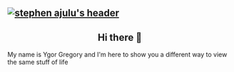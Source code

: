 ## [![stephen ajulu's header](https://https://github.com/Khrons/Khrons/blob/main/img/img1.jpg)](https://ygorgregory.wordpress.com)

<h2 align="center"> Hi there 👋 </h2>

My name is Ygor Gregory and I'm here to show you a different way to view the same stuff of life
